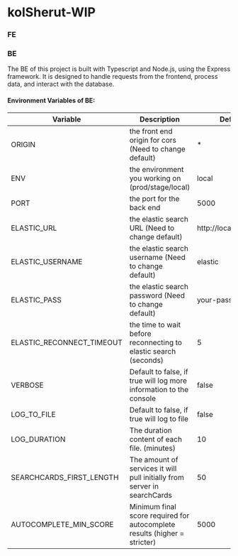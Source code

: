 # kolSherut-WIP

### FE

### BE

The BE of this project is built with Typescript and Node.js, using the Express framework. It is designed to handle
requests from the frontend, process data, and interact with the database.

#### Environment Variables of BE:

| Variable                  | Description                                                               | Default               |
|---------------------------|---------------------------------------------------------------------------|-----------------------|
| ORIGIN                    | the front end origin for cors (Need to change default)                    | *                     |
| ENV                       | the environment you working on  (prod/stage/local)                        | local                 |
| PORT                      | the port for the back end                                                 | 5000                  |
| ELASTIC_URL               | the elastic search URL (Need to change default)                           | http://localhost:9200 |
| ELASTIC_USERNAME          | the elastic search username (Need to change default)                      | elastic               |
| ELASTIC_PASS              | the elastic search password (Need to change default)                      | your-password         |
| ELASTIC_RECONNECT_TIMEOUT | the time to wait before reconnecting to elastic search (seconds)          | 5                     |
| VERBOSE                   | Default to false, if true will log more information to the console        | false                 |
| LOG_TO_FILE               | Default to false, if true will log to file                                | false                 |
| LOG_DURATION              | The duration content of each file. (minutes)                              | 10                    |
| SEARCHCARDS_FIRST_LENGTH  | The amount of services it will pull initially from server in searchCards  | 50                    |
| AUTOCOMPLETE_MIN_SCORE    | Minimum final score required for autocomplete results (higher = stricter) | 5000                  |

